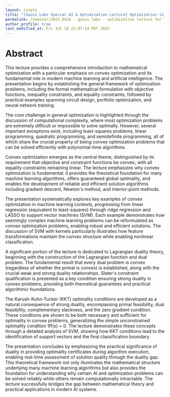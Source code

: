 ```yaml
---
layout: single
title: "[Gauss Labs Special AI & Optimization Lecture] Optimization in General and Convex Optimization"
permalink: /seminar/2022_0426 - gauss labs - optimization lecture for low expectation meeting/abstract
author_profile: true
last_modified_at: Fri Jul 18 22:07:14 PDT 2025
---
```


# Abstract

This lecture provides a comprehensive introduction to mathematical optimization with a particular emphasis on convex optimization and its fundamental role in modern machine learning and artificial intelligence. The presentation begins by establishing the general framework of optimization problems, including the formal mathematical formulation with objective functions, inequality constraints, and equality constraints, followed by practical examples spanning circuit design, portfolio optimization, and neural network training.

The core challenge in general optimization is highlighted through the discussion of computational complexity, where most optimization problems are extremely difficult or impossible to solve optimally. However, several important exceptions exist, including least-squares problems, linear programming, quadratic programming, and semidefinite programming, all of which share the crucial property of being convex optimization problems that can be solved efficiently with polynomial-time algorithms.

Convex optimization emerges as the central theme, distinguished by its requirement that objective and constraint functions be convex, with all equality constraints remaining linear. The lecture emphasizes why convex optimization is fundamental: it provides the theoretical foundation for many machine learning algorithms, offers guaranteed global optimality, and enables the development of reliable and efficient solution algorithms including gradient descent, Newton's method, and interior-point methods.

The presentation systematically explores key examples of convex optimization in machine learning contexts, progressing from linear regression (equivalent to least-squares) through ridge regression and LASSO to support vector machines (SVM). Each example demonstrates how seemingly complex machine learning problems can be reformulated as convex optimization problems, enabling robust and efficient solutions. The discussion of SVM with kernels particularly illustrates how feature transformations maintain the convex structure while enabling nonlinear classification.

A significant portion of the lecture is dedicated to Lagrangian duality theory, beginning with the construction of the Lagrangian function and dual problem. The fundamental result that every dual problem is convex (regardless of whether the primal is convex) is established, along with the crucial weak and strong duality relationships. Slater's constraint qualification is presented as a key condition ensuring strong duality in convex problems, providing both theoretical guarantees and practical algorithmic foundations.

The Karush-Kuhn-Tucker (KKT) optimality conditions are developed as a natural consequence of strong duality, encompassing primal feasibility, dual feasibility, complementary slackness, and the zero gradient condition. These conditions are shown to be both necessary and sufficient for optimality in convex problems, generalizing the simple unconstrained optimality condition ∇f(x) = 0. The lecture demonstrates these concepts through a detailed analysis of SVM, showing how KKT conditions lead to the identification of support vectors and the final classification boundary.

The presentation concludes by emphasizing the practical significance of duality in providing optimality certificates during algorithm execution, enabling real-time assessment of solution quality through the duality gap. This theoretical framework not only illuminates the mathematical structure underlying many machine learning algorithms but also provides the foundation for understanding why certain AI and optimization problems can be solved reliably while others remain computationally intractable. The lecture successfully bridges the gap between mathematical theory and practical applications in modern AI systems.
